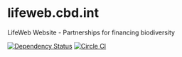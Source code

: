 # lifeweb.cbd.int
LifeWeb Website - Partnerships for financing biodiversity

[![Dependency Status](https://david-dm.org/scbd/lifeweb.cbd.int.svg)](https://david-dm.org/scbd/lifeweb.cbd.int) [![Circle CI](https://circleci.com/gh/scbd/lifeweb.cbd.int/tree/master.svg?style=shield)](https://circleci.com/gh/scbd/lifeweb.cbd.int/tree/master)
